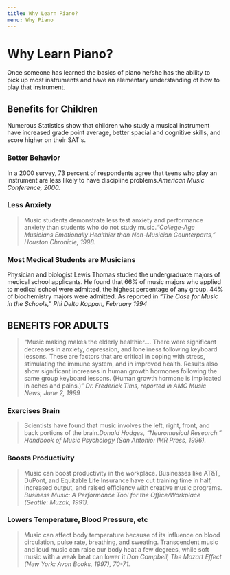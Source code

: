 ```yaml
---
title: Why Learn Piano?
menu: Why Piano
---
```


# Why Learn Piano?

Once someone has learned the basics of piano he/she has the ability to pick up most instruments and have an elementary understanding of how to play that instrument. 

## Benefits for Children
Numerous Statistics show that children who study a musical instrument have increased grade point average, better spacial and cognitive skills, and score higher on their SAT's.

### Better Behavior
In a 2000 survey, 73 percent of respondents agree that teens who play an instrument are less likely to have discipline problems.<cite>American Music Conference, 2000.</cite>

### Less Anxiety
>Music students demonstrate less test anxiety and performance anxiety than students who do not study music.<cite>“College-Age Musicians Emotionally Healthier than Non-Musician Counterparts,” Houston Chronicle, 1998.</cite>

### Most Medical Students are Musicians
Physician and biologist Lewis Thomas studied the undergraduate majors of medical school applicants. He found that 66% of music majors who applied to medical school were admitted, the highest percentage of any group. 44% of biochemistry majors were admitted. As reported in <cite>“The Case for Music in the Schools,” Phi Delta Kappan, February 1994</cite>

## BENEFITS FOR ADULTS
>“Music making makes the elderly healthier…. There were significant decreases in anxiety, depression, and loneliness following keyboard lessons. These are factors that are critical in coping with stress, stimulating the immune system, and in improved health. Results also show significant increases in human growth hormones following the same group keyboard lessons. (Human growth hormone is implicated in aches and pains.)” <cite>Dr. Frederick Tims, reported in AMC Music News, June 2, 1999</cite>

### Exercises Brain
>Scientists have found that music involves the left, right, front, and back portions of the brain.<cite>Donald Hodges, “Neuromusical Research.” Handbook of Music Psychology (San Antonio: IMR Press, 1996).</cite>

### Boosts Productivity
>Music can boost productivity in the workplace. Businesses like AT&T, DuPont, and Equitable Life Insurance have cut training time in half, increased output, and raised efficiency with creative music programs. <cite>Business Music: A Performance Tool for the Office/Workplace (Seattle: Muzak, 1991).</cite>

### Lowers Temperature, Blood Pressure, etc
>Music can affect body temperature because of its influence on blood circulation, pulse rate, breathing, and sweating. Transcendent music and loud music can raise our body heat a few degrees, while soft music with a weak beat can lower it.<cite>Don Campbell, The Mozart Effect (New York: Avon Books, 1997), 70-71.</cite>